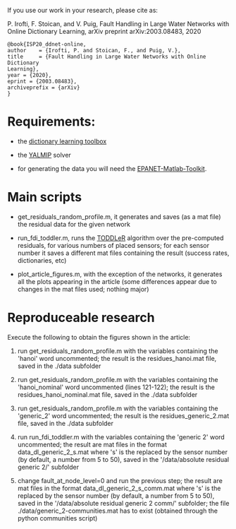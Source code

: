 If you use our work in your research, please cite as:

P. Irofti, F. Stoican, and V. Puig, Fault Handling in Large Water Networks with Online Dictionary Learning, arXiv preprint arXiv:2003.08483, 2020
```
@book{ISP20_ddnet-online,
author    = {Irofti, P. and Stoican, F., and Puig, V.},
title     = {Fault Handling in Large Water Networks with Online Dictionary
Learning},
year = {2020},
eprint = {2003.08483},
archiveprefix = {arXiv}
}
```

# Requirements:


* the [dictionary learning toolbox](https://github.com/pirofti/dl-box)

* the [YALMIP](https://yalmip.github.io/) solver

* for generating the data you will need the
[EPANET-Matlab-Toolkit](https://github.com/OpenWaterAnalytics/EPANET-Matlab-Toolkit).

# Main scripts

* get_residuals_random_profile.m, it generates and saves (as a mat file) the residual data for the given network

* run_fdi_toddler.m, runs the [TODDLeR](https://github.com/abaltoiu/malid) algorithm over the pre-computed residuals, for various numbers of placed sensors; for each sensor number it saves a different mat files containing the result (success rates, dictionaries, etc)

* plot_article_figures.m, with the exception of the networks, it generates all the plots appearing in the article (some differences appear due to changes in the mat files used; nothing major)


# Reproduceable research 

Execute the following to obtain the figures shown in the article:


1. run get_residuals_random_profile.m with the variables containing the 'hanoi' word uncommented; the result is the residues_hanoi.mat file, saved in the ./data subfolder

2. run get_residuals_random_profile.m with the variables containing the 'hanoi_nominal' word uncommented (lines 121-122); the result is the residues_hanoi_nominal.mat file, saved in the ./data subfolder

3. run get_residuals_random_profile.m with the variables containing the 'generic_2' word uncommented; the result is the residues_generic_2.mat file, saved in the ./data subfolder

4. run run_fdi_toddler.m with the variables containing the 'generic 2' word uncommented; the result are mat files in the format data_dl_generic_2_s.mat where 's' is the replaced by the sensor number (by default, a number from 5 to 50), saved in the '/data/absolute residual generic 2/' subfolder

5. change fault_at_node_level=0 and run the previous step; the result are mat files in the format data_dl_generic_2_s_comm.mat where 's' is the replaced by the sensor number (by default, a number from 5 to 50), saved in the '/data/absolute residual generic 2 comm/' subfolder; the file ./data/generic_2-communities.mat has to exist (obtained through the python communities script)
